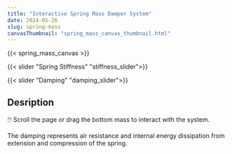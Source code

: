 ```yaml
---
title: "Interactive Spring Mass Damper System"
date: 2024-05-26
slug: spring-mass
canvasThumbnail: "spring_mass_canvas_thumbnail.html"
---
```




{{< spring_mass_canvas >}}

{{< slider "Spring Stiffness" "stiffness_slider">}}

{{< slider "Damping" "damping_slider">}}  


## Desription
🖱️ Scroll the page or drag the bottom mass to interact with the system.

The damping represents air resistance and internal energy dissipation from extension and compression of the spring.
